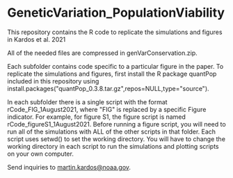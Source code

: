 # GeneticVariation_PopulationViability
This repository contains the R code to replicate the simulations and figures in Kardos et al. 2021

All of the needed files are compressed in genVarConservation.zip.

Each subfolder contains code specific to a particular figure in the paper. To replicate the simulations and figures, first install 
the R package quantPop included in this repository using install.packages("quantPop_0.3.8.tar.gz",repos=NULL,type="source"). 

In each subfolder there is a single script with the format rCode_FIG_1August2021, where "FIG" is replaced by a specific
Figure indicator. For example, for figure S1, the figure script is named rCode_figureS1_1August2021. Before running a 
figure script, you will need to run all of the simulations with ALL of the other scripts in that folder. Each script uses setwd() 
to set the working directory. You will have to change the working directory in each script to run the simulations and plotting scripts 
on your own computer. 

Send inquiries to martin.kardos@noaa.gov.
